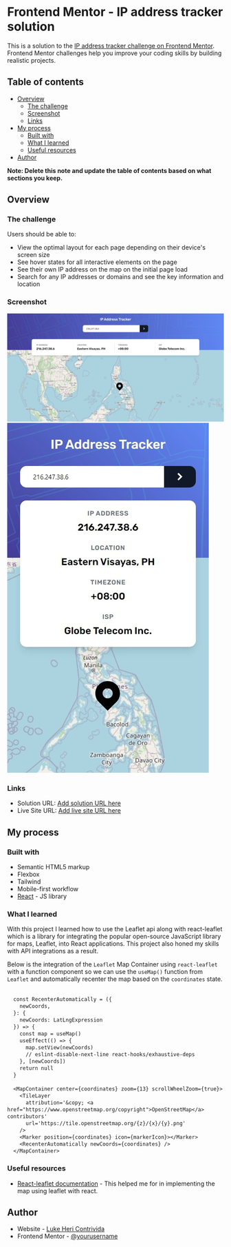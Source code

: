 # Frontend Mentor - IP address tracker solution

This is a solution to the
[IP address tracker challenge on Frontend Mentor](https://www.frontendmentor.io/challenges/ip-address-tracker-I8-0yYAH0).
Frontend Mentor challenges help you improve your coding skills by building
realistic projects.

## Table of contents

- [Overview](#overview)
  - [The challenge](#the-challenge)
  - [Screenshot](#screenshot)
  - [Links](#links)
- [My process](#my-process)
  - [Built with](#built-with)
  - [What I learned](#what-i-learned)
  - [Useful resources](#useful-resources)
- [Author](#author)

**Note: Delete this note and update the table of contents based on what sections
you keep.**

## Overview

### The challenge

Users should be able to:

- View the optimal layout for each page depending on their device's screen size
- See hover states for all interactive elements on the page
- See their own IP address on the map on the initial page load
- Search for any IP addresses or domains and see the key information and
  location

### Screenshot

![Desktop View](https://raw.githubusercontent.com/Lukheri/ip-address-tracker/master/src/images/Desktop.jpeg)
![Mobiel View](https://raw.githubusercontent.com/Lukheri/ip-address-tracker/master/src/images/Mobile.jpeg)

### Links

- Solution URL: [Add solution URL here](https://your-solution-url.com)
- Live Site URL: [Add live site URL here](https://your-live-site-url.com)

## My process

### Built with

- Semantic HTML5 markup
- Flexbox
- Tailwind
- Mobile-first workflow
- [React](https://reactjs.org/) - JS library

### What I learned

With this project I learned how to use the Leaflet api along with react-leaflet
which is a library for integrating the popular open-source JavaScript library
for maps, Leaflet, into React applications. This project also honed my skills
with API integrations as a result.

Below is the integration of the `Leaflet` Map Container using `react-leaflet`
with a function component so we can use the `useMap()` function from `Leaflet`
and automatically recenter the map based on the `coordinates` state.

```react-leaflet

  const RecenterAutomatically = ({
    newCoords,
  }: {
    newCoords: LatLngExpression
  }) => {
    const map = useMap()
    useEffect(() => {
      map.setView(newCoords)
      // eslint-disable-next-line react-hooks/exhaustive-deps
    }, [newCoords])
    return null
  }

  <MapContainer center={coordinates} zoom={13} scrollWheelZoom={true}>
    <TileLayer
      attribution='&copy; <a href="https://www.openstreetmap.org/copyright">OpenStreetMap</a> contributors'
      url='https://tile.openstreetmap.org/{z}/{x}/{y}.png'
    />
    <Marker position={coordinates} icon={markerIcon}></Marker>
    <RecenterAutomatically newCoords={coordinates} />
  </MapContainer>
```

### Useful resources

- [React-leaflet documentation](https://react-leaflet.js.org/docs/start-introduction/) -
  This helped me for in implementing the map using leaflet with react.

## Author

- Website - [Luke Heri Contrivida](https://www.lukheri.vercel.app)
- Frontend Mentor -
  [@yourusername](https://www.frontendmentor.io/profile/Lukheri)
